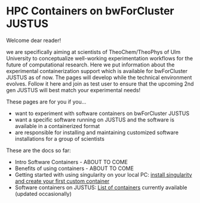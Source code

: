 # HPC Containers on bwForCluster JUSTUS

Welcome dear reader!

we are specifically aiming at scientists of TheoChem/TheoPhys of Ulm University to conceptualize well-working experimentation workflows for the future of computational research.
Here we put information about the experimental containerization support which is available for bwForCluster JUSTUS as of now.
The pages will develop while the technical environment evolves.
Follow it here and join as test user to ensure that the upcoming 2nd gen JUSTUS will best match your experimental needs!

These pages are for you if you...
* want to experiment with software containers on bwForCluster JUSTUS
* want a specific software running on JUSTUS and the software is available in a containerized format
* are responsible for installing and maintaining customized software installations for a group of scientists

These are the docs so far:

* Intro Software Containers - ABOUT TO COME
* Benefits of using containers - ABOUT TO COME
* Getting started with using singularity on your local PC: [install singularity and create your first custom container](./docs/INSTALL.md)
* Software containers on JUSTUS: [List of containers](./docs/CONTAINERLIST.md) currently available (updated occasionally)

